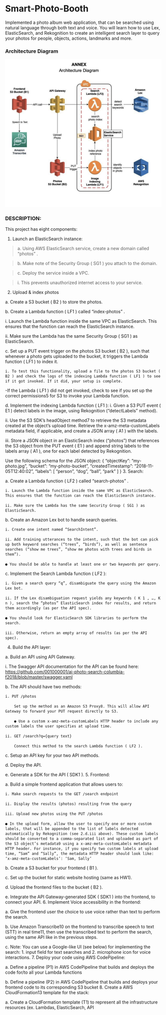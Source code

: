 # Smart-Photo-Booth

Implemented a photo album web application, that can be searched using natural language through both text and voice. You will learn how to use Lex, ElasticSearch, and Rekognition to create an intelligent search layer to query your photos for people, objects, actions, landmarks and more.

### Architecture Diagram
![Architecture diagram](assets/ArchitectureDiagram.png)

### DESCRIPTION:
This project has eight components:

1. Launch an ElasticSearch instance:

>a. Using AWS ElasticSearch service, create a new domain called “photos” .

>b. Make note of the Security Group ( SG1 ) you attach to the domain.

>c. Deploy the service inside a VPC.

  >i. This prevents unauthorized internet access to your service.
2. Upload & index photos

 a. Create a S3 bucket ( B2 ) to store the photos.

 b. Create a Lambda function ( LF1 ) called “index-photos” .

   i. Launch the Lambda function inside the same VPC as ElasticSearch. This ensures that the function can reach the ElasticSearch instance.

  ii. Make sure the Lambda has the same Security Group ( SG1 ) as ElasticSearch.

c. Set up a PUT event trigger on the photos S3 bucket ( B2 ), such that whenever a photo gets uploaded to the bucket, it triggers the Lambda function ( LF1 ) to index it.

    i. To test this functionality, upload a file to the photos S3 bucket ( B2 ) and check the logs of the indexing Lambda function ( LF1 ) to see if it got invoked. If it did, your setup is complete.
  -If the Lambda ( LF1 ) did not get invoked, check to see if you set up the correct permissions5 for S3 to invoke your Lambda function.

d. Implement the indexing Lambda function ( LF1 ):
  i. Given a S3 PUT event ( E1 ) detect labels in the image, using Rekognition (“detectLabels” method).

  ii. Use the S3 SDK’s headObject method7 to retrieve the S3 metadata created at the object’s upload time. Retrieve the x-amz-meta-customLabels metadata field, if applicable, and create a JSON array ( A1 ) with the labels.

  iii. Store a JSON object in an ElasticSearch index (“photos”) that references the S3 object from the PUT event ( E1 ) and append string labels to the labels array ( A1 ), one for each label detected by Rekognition.

  Use the following schema for the JSON object:
  {
        “objectKey”: “my-photo.jpg”,
        “bucket”: “my-photo-bucket”,
        “createdTimestamp”: “2018-11-05T12:40:02”,
        “labels”: [
                    “person”,
                    “dog”,
                    “ball”,
                    “park”
                ]
  }
3. Search:

a. Create a Lambda function ( LF2 ) called “search-photos” .

    i. Launch the Lambda function inside the same VPC as ElasticSearch. This ensures that the function can reach the ElasticSearch instance.

    ii. Make sure the Lambda has the same Security Group ( SG1 ) as ElasticSearch.

b. Create an Amazon Lex bot to handle search queries.

    i. Create one intent named “SearchIntent”.

    ii. Add training utterances to the intent, such that the bot can pick up both keyword searches (“trees”, “birds”), as well as sentence searches (“show me trees”, “show me photos with trees and birds in them”).

    ● You should be able to handle at least one or two keywords per query.

c. Implement the Search Lambda function ( LF2 ):

    i. Given a search query “q”, disambiguate the query using the Amazon Lex bot.

    ii. If the Lex disambiguation request yields any keywords ( K 1 , …, K n ), search the “photos” ElasticSearch index for results, and return them accordingly (as per the API spec).

    ● You should look for ElasticSearch SDK libraries to perform the search.

    iii. Otherwise, return an empty array of results (as per the API spec).
4. Build the API layer:

a. Build an API using API Gateway.

   i. The Swagger API documentation for the API can be found here: https://github.com/001000001/ai-photo-search-columbia-f2018/blob/master/swagger.yaml

b. The API should have two methods:

    i. PUT /photos

        Set up the method as an Amazon S3 Proxy8. This will allow API Gateway to forward your PUT request directly to S3.

        ● Use a custom x-amz-meta-customLabels HTTP header to include any custom labels the user specifies at upload time.

    ii. GET /search?q={query text}

        Connect this method to the search Lambda function ( LF2 ).

c. Setup an API key for your two API methods.

d. Deploy the API.

e. Generate a SDK for the API ( SDK1 ).
5. Frontend:

a. Build a simple frontend application that allows users to:

    i. Make search requests to the GET /search endpoint

    ii. Display the results (photos) resulting from the query

    iii. Upload new photos using the PUT /photos

    ● In the upload form, allow the user to specify one or more custom labels, that will be appended to the list of labels detected automatically by Rekognition (see 2.d.iii above). These custom labels should be converted to a comma-separated list and uploaded as part of the S3 object’s metadata9 using a x-amz-meta-customLabels metadata HTTP header. For instance, if you specify two custom labels at upload time, “Sam” and “Sally”, the metadata HTTP header should look like: ‘x-amz-meta-customLabels’: ‘Sam, Sally’

b. Create a S3 bucket for your frontend ( B1 ).

c. Set up the bucket for static website hosting (same as HW1).

d. Upload the frontend files to the bucket ( B2 ).

e. Integrate the API Gateway-generated SDK ( SDK1 ) into the frontend, to connect your API.
6. Implement Voice accessibility in the frontend:

a. Give the frontend user the choice to use voice rather than text to perform the search.

b. Use Amazon Transcribe10 on the frontend to transcribe speech to text (STT) in real time11, then use the transcribed text to perform the search, using the same API like in the previous steps.

c. Note: You can use a Google-like UI (see below) for implementing the search: 1. input field for text searches and 2. microphone icon for voice interactions.
7. Deploy your code using AWS CodePipeline:

a. Define a pipeline (P1) in AWS CodePipeline that builds and deploys the code for/to all your Lambda functions

b. Define a pipeline (P2) in AWS CodePipeline that builds and deploys your frontend code to its corresponding S3 bucket
8. Create a AWS CloudFormation13 template for the stack:

a. Create a CloudFormation template (T1) to represent all the infrastructure resources (ex. Lambdas, ElasticSearch, API
